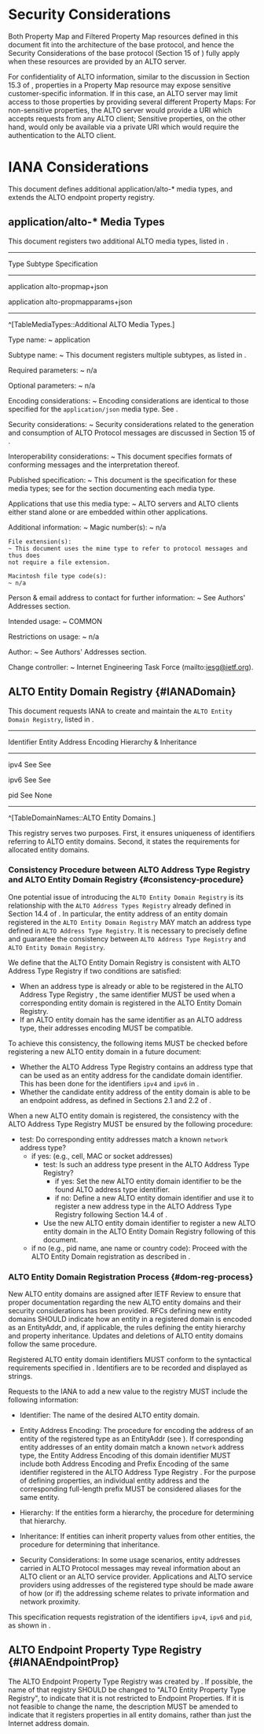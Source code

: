# Security Considerations

<!-- How the SC of the base protocol fits the new service. -->

Both Property Map and Filtered Property Map resources defined in this document
fit into the architecture of the base protocol, and hence the Security
Considerations of the base protocol (Section 15 of [](#RFC7285)) fully apply
when these resources are provided by an ALTO server.

<!-- How about the additional considerations. -->

For confidentiality of ALTO information, similar to the discussion in Section
15.3 of [](#RFC7285), properties in a Property Map resource may expose sensitive
customer-specific information. If in this case, an ALTO server may limit access
to those properties by providing several different Property Maps: For
non-sensitive properties, the ALTO server would provide a URI which accepts
requests from any ALTO client; Sensitive properties, on the other hand, would
only be available via a private URI which would require the authentication to
the ALTO client.

<!--
Also, while technically this document does not introduce any security risks not
inherent in the Endpoint Property Service defined by [](#RFC7285),
the GET-mode Property Map resource defined in this document does make it easier
for an ALTO client to download large numbers of property values. Accordingly, an
ALTO server SHOULD limit GET-mode Property Maps to properties which do not
contain sensitive data.
-->

# IANA Considerations

This document defines additional application/alto-* media types, and extends
the ALTO endpoint property registry.

## application/alto-* Media Types

This document registers two additional ALTO media types, listed in
[](#TableMediaTypes).

-------------------------------------------------------------
Type        Subtype                 Specification
----------- ----------------------- -------------------------
application alto-propmap+json       [](#FullPropMapMediaType)

application alto-propmapparams+json [](#filter-prop-map-params)

-------------------------------------------------------------

^[TableMediaTypes::Additional ALTO Media Types.]

Type name:
~ application

Subtype name:
~ This document registers multiple subtypes, as listed in [](#TableMediaTypes).

Required parameters:
~ n/a

Optional parameters:
~ n/a

Encoding considerations:
~ Encoding considerations are identical to those specified for the
`application/json` media type. See [](#RFC7159).

Security considerations:
~ Security considerations related to the generation and consumption of ALTO
Protocol messages are discussed in Section 15 of [](#RFC7285).

Interoperability considerations:
~ This document specifies formats of conforming messages and the interpretation
thereof.

Published specification:
~ This document is the specification for these media types; see
[](#TableMediaTypes) for the section documenting each media type.

Applications that use this media type:
~ ALTO servers and ALTO clients either stand alone or are embedded within other
applications.

Additional information:
~   Magic number(s):
    ~ n/a

    File extension(s):
    ~ This document uses the mime type to refer to protocol messages and thus does
    not require a file extension.

    Macintosh file type code(s):
    ~ n/a

Person &amp; email address to contact for further information:
~ See Authors' Addresses section.

Intended usage:
~ COMMON

Restrictions on usage:
~ n/a

Author:
~ See Authors' Addresses section.

Change controller:
~ Internet Engineering Task Force (mailto:iesg@ietf.org).

## ALTO Entity Domain Registry {#IANADomain}

This document requests IANA to create and maintain the `ALTO Entity Domain
Registry`, listed in [](#TableDomainNames).

--------------------------------------------------------------
Identifier Entity Address Encoding Hierarchy &amp; Inheritance
---------- ----------------------- ---------------------------
ipv4       See [](#ipv4-domain)    See [](#inet-inheritance)

ipv6       See [](#ipv6-domain)    See [](#inet-inheritance)

pid        See [](#pid-domain)     None

--------------------------------------------------------------

^[TableDomainNames::ALTO Entity Domains.]

This registry serves two purposes. First, it ensures uniqueness of identifiers
referring to ALTO entity domains. Second, it states the requirements for allocated
entity domains.

<!--
This registry is considered as an extension of the `ALTO Address Type Registry`
defined in Section 14.4 of [](#RFC7285). It must be noted that:

- An entity MAY or MAY NOT be an endpoint. For example, `pid` is registered as
an entity domain in [](#TableDomainNames), but it is not an endpoint address
type.
- An endpoint MUST be an entity. For example, `ipv4` and `ipv6` are already
registered in `ALTO Address Type Registry` in [](#RFC7285), so they MUST have
the same identifier when registered as entity domains.
-->

### Consistency Procedure between ALTO Address Type Registry and ALTO Entity Domain Registry {#consistency-procedure}

One potential issue of introducing the `ALTO Entity Domain Registry` is its relationship
with the `ALTO Address Types Registry` already defined in Section 14.4 of
[](#RFC7285). In particular, the entity address of an entity domain registered in the
`ALTO Entity Domain Registry` MAY match an address type defined in `ALTO Address Type
Registry`. It is necessary to precisely define and guarantee the consistency
between `ALTO Address Type Registry` and `ALTO Entity Domain Registry`.

<!--
This section specifies the consistency procedure between `ALTO Address Type
Registry` and `ALTO Domain Registry`.
-->

<!-- there is therefore a risk of separately registering the address type
and the domain when they point to the same thing. This section specifies how to
ensure the consistency between `ALTO Address Type Registry` (See Section 14.4 of
[](#RFC7285)) and `ALTO Domain Registry`.-->


We define that the ALTO Entity Domain Registry is consistent with ALTO Address Type
Registry if two conditions are satisfied:

- When an address type is already or able to be registered in the ALTO Address
Type Registry [](#RFC7285), the same identifier MUST be used when a
corresponding entity domain is registered in the ALTO Entity Domain Registry.
- If an ALTO entity domain has the same identifier as an ALTO address type, their
  addresses encoding MUST be compatible.

To achieve this consistency, the following items MUST be checked before
registering a new ALTO entity domain in a future document:

- Whether the ALTO Address Type Registry contains an address type that can be
  used as an entity address for the candidate domain identifier. This has been
  done for the identifiers `ipv4` and `ipv6` in [](#TableDomainNames).
- Whether the candidate entity address of the entity domain is able to be an endpoint address,
  as defined in Sections 2.1 and 2.2 of [](#RFC7285).

<!-- It is RECOMMANDED that a new ALTO entity domain be registered when the corresponding address type is registered based on ALTO Address Type Registry [](#RFC7285). -->

<!-- TODO: PLACE HOLDER for consistency -->

<!--
One potential issue of introducing the ALTO Domain Registry is its relationship
with the ALTO Address Types Registry already defined in [RFC7285].

To achieve consistency, this document considers each ALTO address type defines
an ALTO domain. For example, the address types ipv4 and ipv6 define the ipv4 and
ipv6 domains respectively. To achieve consistency for future ALTO address types,
it is required that each new ALTO address type to be registered in the ALTO
Address Type Registry MUST also be registered as a domain in the ALTO Domain
Registry. And the Entity Address Encoding of the corresponding domain MUST
include both Address Encoding and Prefix Encoding of this address type.
-->

When a new ALTO entity domain is registered, the consistency with the ALTO Address
Type Registry MUST be ensured by the following procedure:

- test: Do corresponding entity addresses match a known `network` address type?
    - if yes: (e.g., cell, MAC or socket addresses)
        - test: Is such an address type present in the ALTO Address Type
          Registry?
            - if yes: Set the new ALTO entity domain identifier to be the found ALTO
              address type identifier.
            - if no: Define a new ALTO entity domain identifier and use it to register
              a new address type in the ALTO Address Type Registry following
              Section 14.4 of [](#RFC7285).
        - Use the new ALTO entity domain identifier to register a new ALTO entity domain in
          the ALTO Entity Domain Registry following [](#dom-reg-process) of this
          document.
    - if no (e.g., pid name, ane name or country code): Proceed with the ALTO
      Entity Domain registration as described in [](#dom-reg-process).

<!--
Other extensions that introduce new ALTO address types and domains that
are also cognizant of the present extensions can directly proceed as follows:

- When a new address type is registered in the ALTO Address Type Registry
[](#RFC7285), the same identifier MUST be also registered in the ALTO Domain
Registry.
- Proceed as described in [](#dom-reg-process).
-->

<!--
This registry is considered as an extension of the "ALTO Address Type Registry"
defined in Section 14.4 of [](#RFC7285). In particularly,

- An entity MAY or MAY NOT be an endpoint. For example, "pid" is registered as
an entity domain in [](#TableDomainNames), but it is not an endpoint address
type.
- An endpoint MUST be an entity. For example, "ipv4" and "ipv6" are already
registered in "ALTO Address Type Registry" in [](#RFC7285), so they MUST be
registered as entity domains.

When a new address type is registered in the ALTO Address Type Registry
[](#RFC7285), the same identifier MUST be also registered in the ALTO Entity
Domain Registry. And the Entity Address Encoding of this entity domain
identifier MUST include both Address Encoding and Prefix Encoding of the same
identifier registered in the ALTO Address Type Registry [](#RFC7285). For the
purpose of defining properties, an individual entity address and the
corresponding full-length prefix MUST be considered aliases for the same entity.
-->

### ALTO Entity Domain Registration Process {#dom-reg-process}

New ALTO entity domains are assigned after IETF Review [](#RFC5226) to ensure that
proper documentation regarding the new ALTO entity domains and their security
considerations has been provided. RFCs defining new entity domains SHOULD indicate how
an entity in a registered domain is encoded as an EntityAddr, and, if
applicable, the rules defining the entity hierarchy and property inheritance.
Updates and deletions of ALTO entity domains follow the same procedure.

Registered ALTO entity domain identifiers MUST conform to the syntactical requirements
specified in [](#domain-names). Identifiers are to be recorded and displayed as
strings.

Requests to the IANA to add a new value to the registry MUST include the
following information:

- Identifier: The name of the desired ALTO entity domain.

- Entity Address Encoding: The procedure for encoding the address of an entity
of the registered type as an EntityAddr (see [](#entity-addrs)). If
corresponding entity addresses of an entity domain match a known `network` address type,
the Entity Address Encoding of this domain identifier MUST include both Address
Encoding and Prefix Encoding of the same identifier registered in the ALTO
Address Type Registry [](#RFC7285). For the purpose of defining properties, an
individual entity address and the corresponding full-length prefix MUST be
considered aliases for the same entity.

- Hierarchy: If the entities form a hierarchy, the procedure for determining
that hierarchy.

- Inheritance: If entities can inherit property values from other entities, the
procedure for determining that inheritance.

- Security Considerations: In some usage scenarios, entity addresses carried in
ALTO Protocol messages may reveal information about an ALTO client or an ALTO
service provider. Applications and ALTO service providers using addresses of
the registered type should be made aware of how (or if) the addressing scheme
relates to private information and network proximity.

This specification requests registration of the identifiers `ipv4`, `ipv6` and
`pid`, as shown in [](#TableDomainNames).

## ALTO Endpoint Property Type Registry {#IANAEndpointProp}

The ALTO Endpoint Property Type Registry was created by [](#RFC7285). If
possible, the name of that registry SHOULD be changed to "ALTO Entity Property
Type Registry", to indicate that it is not restricted to Endpoint Properties.
If it is not feasible to change the name, the description MUST be amended to
indicate that it registers properties in all entity domains, rather than just the
Internet address domain.
